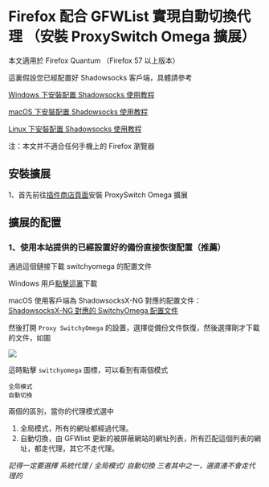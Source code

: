 # Firefox 配合 GFWList 實現自動切換代理 （安裝 ProxySwitch Omega 擴展）  
本文適用於 Firefox Quantum （Firefox 57 以上版本）  

這裏假設您已經配置好 Shadowsocks 客戶端，具體請參考

[Windows 下安裝配置 Shadowsocks 使用教程](https://github.com/Shadowsocks-Wiki/shadowsocks/blob/master/2-windows-settings.md)

[macOS 下安裝配置 Shadowsocks 使用教程](https://github.com/Shadowsocks-Wiki/shadowsocks/blob/master/3-macos-settings.md)

[Linux 下安裝配置 Shadowsocks 使用教程](https://github.com/Shadowsocks-Wiki/shadowsocks/blob/master/6-linux-settings.md)

注：本文并不適合任何手機上的 Firefox 瀏覽器

## 安裝擴展

1、首先前往[插件商店頁面](https://addons.mozilla.org/zh-CN/firefox/addon/switchyomega/)安裝 ProxySwitch Omega 擴展

## 擴展的配置 

### 1、使用本站提供的已經設置好的備份直接恢復配置（推薦）

通過這個鏈接下載 switchyomega 的配置文件

Windows 用戶[點擊這裏](https://portal.shadowsocks.to/dl.php?type=d&id=69)下載

macOS 使用客戶端為 ShadowsocksX-NG 對應的配置文件：  
[ShadowsocksX-NG 對應的 SwitchyOmega 配置文件](https://portal.shadowsocks.to/dl.php?type=d&id=68)

然後打開 `Proxy SwitchyOmega` 的設置，選擇從備份文件恢復，然後選擇剛才下載的文件，如圖

![](https://ooo.0o0.ooo/2016/06/22/576a3a86d866b.png)

這時點擊 `switchyomega` 圖標，可以看到有兩個模式

```
全局模式
自動切換
```

兩個的區別，當你的代理模式選中

1. 全局模式，所有的網址都經過代理。
2. 自動切換，由 GFWlist 更新的被屏蔽網站的網址列表，所有匹配這個列表的網址，都走代理，其它不走代理。

*記得一定要選擇 系統代理 / 全局模式/ 自動切換 三者其中之一，選直連不會走代理的*
